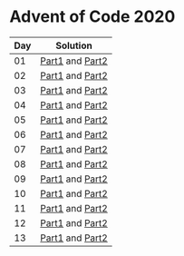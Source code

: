 # Advent of Code 2020

|Day|Solution|
|---|---|
|01 | [Part1](src/day01/part01.kt) and [Part2](src/day01/part02.kt)|
|02 | [Part1](src/day02/part01.kt) and [Part2](src/day02/part02.kt)|
|03 | [Part1](src/day03/part01.kt) and [Part2](src/day03/part02.kt)|
|04 | [Part1](src/day04/part01.kt) and [Part2](src/day04/part02.kt)|
|05 | [Part1](src/day05/part01.kt) and [Part2](src/day05/part02.kt)|
|06 | [Part1](src/day06/part01.kt) and [Part2](src/day06/part02.kt)|
|07 | [Part1](src/day07/part01.kt) and [Part2](src/day07/part02.kt)|
|08 | [Part1](src/day08/part01.kt) and [Part2](src/day08/part02.kt)|
|09 | [Part1](src/day09/part01.kt) and [Part2](src/day09/part02.kt)|
|10 | [Part1](src/day10/part01.kt) and [Part2](src/day10/part02.kt)|
|11 | [Part1](src/day11/part01.kt) and [Part2](src/day11/part02.kt)|
|12 | [Part1](src/day12/part01.kt) and [Part2](src/day12/part02.kt)|
|13 | [Part1](src/day13/part01.kt) and [Part2](src/day13/part02.kt)|